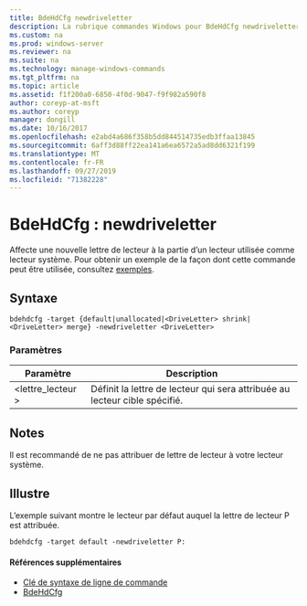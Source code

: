 ```yaml
---
title: BdeHdCfg newdriveletter
description: La rubrique commandes Windows pour BdeHdCfg newdriveletter-attribue une nouvelle lettre de lecteur à la partie d’un lecteur utilisée comme lecteur système.
ms.custom: na
ms.prod: windows-server
ms.reviewer: na
ms.suite: na
ms.technology: manage-windows-commands
ms.tgt_pltfrm: na
ms.topic: article
ms.assetid: f1f200a0-6850-4f0d-9047-f9f982a590f8
author: coreyp-at-msft
ms.author: coreyp
manager: dongill
ms.date: 10/16/2017
ms.openlocfilehash: e2abd4a686f358b5dd844514735edb3ffaa13845
ms.sourcegitcommit: 6aff3d88ff22ea141a6ea6572a5ad8dd6321f199
ms.translationtype: MT
ms.contentlocale: fr-FR
ms.lasthandoff: 09/27/2019
ms.locfileid: "71382228"
---
```

# <a name="bdehdcfg-newdriveletter"></a>BdeHdCfg : newdriveletter



Affecte une nouvelle lettre de lecteur à la partie d’un lecteur utilisée comme lecteur système. Pour obtenir un exemple de la façon dont cette commande peut être utilisée, consultez [exemples](#BKMK_Examples).

## <a name="syntax"></a>Syntaxe

```
bdehdcfg -target {default|unallocated|<DriveLetter> shrink|<DriveLetter> merge} -newdriveletter <DriveLetter>
```

### <a name="parameters"></a>Paramètres

|Paramètre|Description|
|---------|-----------|
|\<lettre_lecteur >|Définit la lettre de lecteur qui sera attribuée au lecteur cible spécifié.|

## <a name="remarks"></a>Notes

Il est recommandé de ne pas attribuer de lettre de lecteur à votre lecteur système.

## <a name="BKMK_Examples"></a>Illustre

L’exemple suivant montre le lecteur par défaut auquel la lettre de lecteur P est attribuée.
```
bdehdcfg -target default -newdriveletter P:
```

#### <a name="additional-references"></a>Références supplémentaires

-   [Clé de syntaxe de ligne de commande](command-line-syntax-key.md)
-   [BdeHdCfg](bdehdcfg.md)